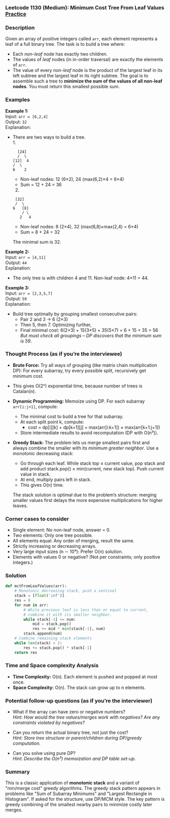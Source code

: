 ### Leetcode 1130 (Medium): Minimum Cost Tree From Leaf Values [Practice](https://leetcode.com/problems/minimum-cost-tree-from-leaf-values)

### Description  
Given an array of positive integers called `arr`, each element represents a leaf of a full binary tree. The task is to build a tree where:
- Each *non-leaf* node has exactly two children.
- The values of *leaf* nodes (in in-order traversal) are exactly the elements of `arr`.
- The value of every *non-leaf* node is the product of the largest leaf in its left subtree and the largest leaf in its right subtree.
The goal is to assemble such a tree to **minimize the sum of the values of all non-leaf nodes**. You must return this smallest possible sum.

### Examples  

**Example 1:**  
Input: `arr = [6,2,4]`  
Output: `32`  
Explanation:  
- There are two ways to build a tree.  
  1.  
    ```
      [24]
      /  \
    [12]  4
    /  \
   6    2
    ```
    - Non-leaf nodes: 12 (6×2), 24 (max(6,2)×4 = 6×4)
    - Sum = 12 + 24 = 36
  2.  
    ```
     [32]
     /  \
    6   [8]
        / \
       2   4
    ```
    - Non-leaf nodes: 8 (2×4), 32 (max(6,8)×max(2,4) = 6×4)
    - Sum = 8 + 24 = 32

  The minimal sum is 32.

**Example 2:**  
Input: `arr = [4,11]`  
Output: `44`  
Explanation:  
- The only tree is  with children 4 and 11. Non-leaf node: 4×11 = 44.

**Example 3:**  
Input: `arr = [2,3,5,7]`  
Output: `59`  
Explanation:  
- Build tree optimally by grouping smallest consecutive pairs:
  - Pair 2 and 3 → 6 (2×3)
  - Then 5, then 7. Optimizing further,
  - Final minimal cost: 6(2×3) + 15(3×5) + 35(5×7) = 6 + 15 + 35 = 56  
  *But must check all groupings – DP discovers that the minimum sum is 59*.

### Thought Process (as if you’re the interviewee)  
- **Brute Force:** Try all ways of grouping (like matrix chain multiplication DP): For every subarray, try every possible split, recursively get minimum cost.
- This gives O(2ⁿ) exponential time, because number of trees is Catalan(n).
- **Dynamic Programming:** Memoize using DP. For each subarray `arr[i:j+1]`, compute:
  - The minimal cost to build a tree for that subarray.
  - At each split point k, compute:
    - cost = dp[i][k] + dp[k+1][j] + max(arr[i:k+1]) × max(arr[k+1:j+1])
  - Store intermediate results to avoid recomputation (DP with O(n³)).
- **Greedy Stack:** The problem lets us merge smallest pairs first and always combine the smaller with its *minimum greater neighbor*. Use a monotonic decreasing stack:
  - Go through each leaf. While stack top ≤ current value, pop stack and add product stack.pop() × min(current, new stack top). Push current value in stack.
  - At end, multiply pairs left in stack.
  - This gives O(n) time.

  The stack solution is optimal due to the problem’s structure: merging smaller values first delays the more expensive multiplications for higher leaves.

### Corner cases to consider  
- Single element: No non-leaf node, answer = 0.
- Two elements: Only one tree possible.
- All elements equal: Any order of merging, result the same.
- Strictly increasing or decreasing arrays.
- Very large input sizes (n ∼ 10⁴): Prefer O(n) solution.
- Elements with values 0 or negative? (Not per constraints; only positive integers.)

### Solution

```python
def mctFromLeafValues(arr):
    # Monotonic decreasing stack, push a sentinel
    stack = [float('inf')]
    res = 0
    for num in arr:
        # While previous leaf is less than or equal to current,
        # combine it with its smaller neighbor.
        while stack[-1] <= num:
            mid = stack.pop()
            res += mid * min(stack[-1], num)
        stack.append(num)
    # Combine remaining stack elements
    while len(stack) > 2:
        res += stack.pop() * stack[-1]
    return res
```

### Time and Space complexity Analysis  

- **Time Complexity:** O(n). Each element is pushed and popped at most once.
- **Space Complexity:** O(n). The stack can grow up to n elements.

### Potential follow-up questions (as if you’re the interviewer)  

- What if the array can have zero or negative numbers?  
  *Hint: How would the tree values/merges work with negatives? Are any constraints violated by negatives?*

- Can you return the actual binary tree, not just the cost?  
  *Hint: Store tree structure or parent/children during DP/greedy computation.*

- Can you solve using pure DP?  
  *Hint: Describe the O(n³) memoization and DP table set-up.*

### Summary
This is a classic application of **monotonic stack** and a variant of "min/merge cost" greedy algorithms. The greedy stack pattern appears in problems like "Sum of Subarray Minimums" and "Largest Rectangle in Histogram". If asked for the structure, use DP/MCM style. The key pattern is greedy combining of the smallest nearby pairs to minimize costly later merges.